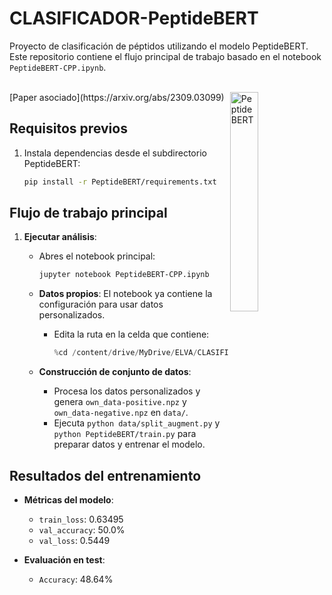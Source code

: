 # CLASIFICADOR-PeptideBERT

Proyecto de clasificación de péptidos utilizando el modelo PeptideBERT. Este repositorio contiene el flujo principal de trabajo basado en el notebook `PeptideBERT-CPP.ipynb`.

<br>
[Paper asociado](https://arxiv.org/abs/2309.03099)
<img src="https://github.com/ChakradharG/PeptideBERT/assets/47364794/deba6f6d-8fdc-4262-a288-74b15f0543c4" alt="PeptideBERT" align="right" width="30%">

## Requisitos previos

1. Instala dependencias desde el subdirectorio PeptideBERT:
   ```bash
   pip install -r PeptideBERT/requirements.txt
   ```

## Flujo de trabajo principal

1. **Ejecutar análisis**:

   - Abres el notebook principal:

     ```bash
     jupyter notebook PeptideBERT-CPP.ipynb
     ```

   - **Datos propios**: El notebook ya contiene la configuración para usar datos personalizados.

     - Edita la ruta en la celda que contiene:
       ```python
       %cd /content/drive/MyDrive/ELVA/CLASIFICADOR/PeptideBERT/PeptideBERT-master  #edit this path to your PeptideBERT directory
       ```

   - **Construcción de conjunto de datos**:
     - Procesa los datos personalizados y genera `own_data-positive.npz` y `own_data-negative.npz` en `data/`.
     - Ejecuta `python data/split_augment.py` y `python PeptideBERT/train.py` para preparar datos y entrenar el modelo.

## Resultados del entrenamiento

- **Métricas del modelo**:

  - `train_loss`: 0.63495
  - `val_accuracy`: 50.0%
  - `val_loss`: 0.5449

- **Evaluación en test**:
  - `Accuracy`: 48.64%
